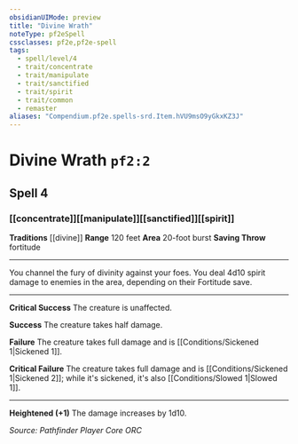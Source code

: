```yaml
---
obsidianUIMode: preview
title: "Divine Wrath"
noteType: pf2eSpell
cssclasses: pf2e,pf2e-spell
tags:
  - spell/level/4
  - trait/concentrate
  - trait/manipulate
  - trait/sanctified
  - trait/spirit
  - trait/common
  - remaster
aliases: "Compendium.pf2e.spells-srd.Item.hVU9msO9yGkxKZ3J" 
---
```

# Divine Wrath  `pf2:2`  
## Spell 4
### [[concentrate]][[manipulate]][[sanctified]][[spirit]]
**Traditions** [[divine]]
**Range** 120 feet
**Area** 20-foot burst
**Saving Throw**  fortitude
* * * 
You channel the fury of divinity against your foes. You deal 4d10 spirit damage to enemies in the area, depending on their Fortitude save.

* * *

**Critical Success** The creature is unaffected.

**Success** The creature takes half damage.

**Failure** The creature takes full damage and is [[Conditions/Sickened 1|Sickened 1]].

**Critical Failure** The creature takes full damage and is [[Conditions/Sickened 1|Sickened 2]]; while it's sickened, it's also [[Conditions/Slowed 1|Slowed 1]].

* * *

**Heightened (+1)** The damage increases by 1d10.

*Source: Pathfinder Player Core*
*ORC*